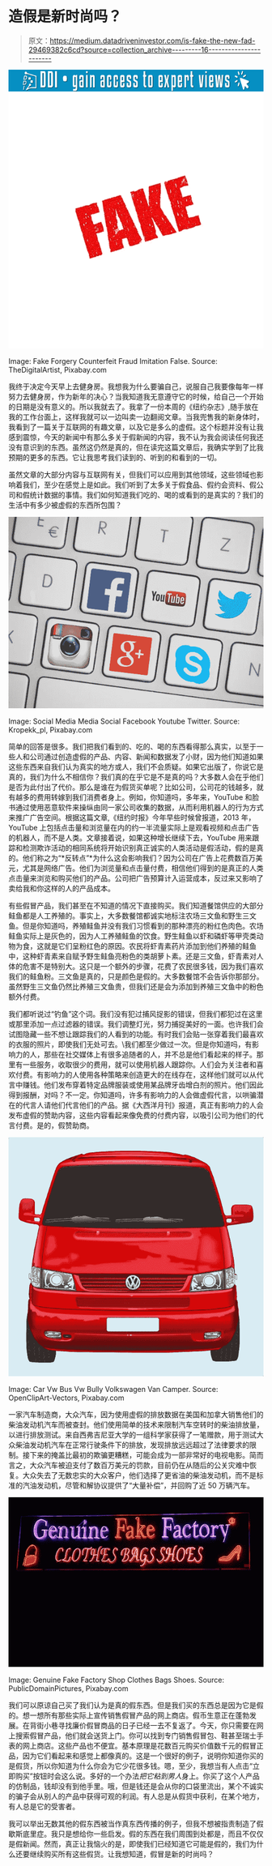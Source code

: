 # 造假是新时尚吗？

> 原文：<https://medium.datadriveninvestor.com/is-fake-the-new-fad-29469382c6cd?source=collection_archive---------16----------------------->

[![](img/82dceab46651db6093b0fc061e73567c.png)](http://www.track.datadriveninvestor.com/1B9E)![](img/b280a004914b89bd2cb65bc4974dc02c.png)

Image: Fake Forgery Counterfeit Fraud Imitation False. Source: TheDigitalArtist, Pixabay.com

我终于决定今天早上去健身房。我想我为什么要骗自己，说服自己我要像每年一样努力去健身房，作为新年的决心？当我知道我无意遵守它的时候，给自己一个开始的日期是没有意义的。所以我就去了。我拿了一份本周的《纽约杂志》,随手放在我的工作台面上，这样我就可以一边叫卖一边翻阅文章。当我兜售我的新身体时，我看到了一篇关于互联网的有趣文章，以及它是多么的虚假。这个标题并没有让我感到震惊，今天的新闻中有那么多关于假新闻的内容，我不认为我会阅读任何我还没有意识到的东西。虽然这仍然是真的，但在读完这篇文章后，我确实学到了比我预期的更多的东西。它让我思考我们读到的、听到的和看到的一切。

虽然文章的大部分内容与互联网有关，但我们可以应用到其他领域，这些领域也影响着我们，至少在感觉上是如此。我们听到了太多关于假食品、假约会资料、假公司和假统计数据的事情。我们如何知道我们吃的、喝的或看到的是真实的？我们的生活中有多少被虚假的东西所包围？

![](img/6a70d3489215146ff518fb61f83b7289.png)

Image: Social Media Media Social Facebook Youtube Twitter. Source: Kropekk_pl, Pixabay.com

简单的回答是很多。我们把我们看到的、吃的、喝的东西看得那么真实，以至于一些人和公司通过创造虚假的产品、内容、新闻和数据发了小财，因为他们知道如果这些东西来自我们认为真实的地方或人，我们不会质疑。如果它出版了，你说它是真的，我们为什么不相信你？我们真的在乎它是不是真的吗？大多数人会在乎他们是否为此付出了代价。那么是谁在为假货买单呢？比如公司，公司花的钱越多，就有越多的费用转嫁到我们消费者身上。例如，你知道吗，多年来，YouTube 和脸书通过使用恶意软件来操纵由同一家公司收集的数据，从而利用机器人的行为方式来推广广告空间。根据这篇文章,《纽约时报》今年早些时候曾报道，2013 年，YouTube 上包括点击量和浏览量在内的约一半流量实际上是观看视频和点击广告的机器人，而不是人类。文章接着说，如果这种增长继续下去，YouTube 用来跟踪和检测欺诈活动的相同系统将开始识别真正诚实的人类活动是假活动，假的是真的。他们称之为“*反转点”*为什么这会影响我们？因为公司在广告上花费数百万美元，尤其是网络广告。他们为浏览量和点击量付费，相信他们得到的是真正的人类点击量来浏览和购买他们的产品。公司把广告预算计入运营成本，反过来又影响了卖给我和你这样的人的产品成本。

有些假冒产品，我们甚至在不知道的情况下直接购买。我们知道餐馆供应的大部分鲑鱼都是人工养殖的。事实上，大多数餐馆都诚实地标注农场三文鱼和野生三文鱼。但是你知道吗，养殖鲑鱼并没有我们习惯看到的那种漂亮的粉红色肉色。农场鲑鱼实际上是灰色的，因为人工养殖鲑鱼的饮食。野生鲑鱼以虾和磷虾等甲壳类动物为食，这就是它们呈粉红色的原因。农民将虾青素药片添加到他们养殖的鲑鱼中，这种虾青素来自赋予野生鲑鱼亮粉色的类胡萝卜素。还是三文鱼，虾青素对人体的危害不是特别大。这只是一个额外的步骤，花费了农民很多钱，因为我们喜欢我们的鲑鱼粉。三文鱼是真的，只是颜色是假的。大多数餐馆不会告诉你那部分。虽然野生三文鱼仍然比养殖三文鱼贵，但我们还是会为添加到养殖三文鱼中的粉色额外付费。

我们都听说过“钓鱼”这个词。我们没有犯过捕风捉影的错误，但我们都犯过在这里或那里添加一点过滤器的错误。我们调整灯光，努力捕捉美好的一面。也许我们会试图隐藏一些不想让跟踪我们的人看到的功能。有时我们会贴一张穿着我们最喜欢的衣服的照片，即使我们无处可去。\我们都至少做过一次。但是你知道吗，有影响力的人，那些在社交媒体上有很多追随者的人，并不总是他们看起来的样子。那里有一些服务，收取很少的费用，就可以使用机器人跟踪你。人们会为关注者和喜欢付费。有影响力的人使用各种策略来创造更大的在线存在，这样他们就可以从代言中赚钱。他们发布穿着特定品牌服装或使用某品牌牙齿增白剂的照片。他们因此得到报酬，对吗？不一定。你知道吗，许多有影响力的人会做虚假代言，以哄骗潜在的代言人请他们代言他们的产品。据《大西洋月刊》报道，真正有影响力的人会发布虚假的赞助内容，这些内容看起来像免费的付费内容，以吸引公司为他们的代言付费。是的，假赞助商。

![](img/9b142cd2c82d8230a304d76936c5d65d.png)

Image: Car Vw Bus Vw Bully Volkswagen Van Camper. Source: OpenClipArt-Vectors, Pixabay.com

一家汽车制造商，大众汽车，因为使用虚假的排放数据在美国和加拿大销售他们的柴油发动机汽车而被查封。他们使用简单的技术来限制汽车空转时的柴油排放量，以进行排放测试。来自西弗吉尼亚大学的一组科学家获得了一笔赠款，用于测试大众柴油发动机汽车在正常行驶条件下的排放，发现排放远远超过了法律要求的限制。接下来的掩盖比最初的欺骗更糟糕，可能会成为一部非常好的电视电影。简而言之，大众汽车被迫支付了数百万美元的罚款，目前仍在从随后的公关灾难中恢复。大众失去了无数忠实的大众客户，他们选择了更省油的柴油发动机，而不是标准的汽油发动机，尽管和解协议提供了“大量补偿”，并回购了近 50 万辆汽车。

![](img/5320ba0f83267da1e8c67a417750c011.png)

Image: Genuine Fake Factory Shop Clothes Bags Shoes. Source: PublicDomainPictures, Pixabay.com

我们可以原谅自己买了我们认为是真的假东西。但是我们买的东西总是因为它是假的。想一想所有那些实际上宣传销售假冒产品的网上商店。假币生意正在蓬勃发展。在背街小巷寻找廉价假冒商品的日子已经一去不复返了。今天，你只需要在网上搜索假冒产品，他们就会送货上门。你可以找到专门销售假冒包、鞋甚至瑞士手表的网上商店。这些产品也不便宜。基本原理是花数百元购买价值数千元的假冒正品，因为它们看起来和感觉上都像真的。这是一个很好的例子，说明你知道你买的是假货，所以你知道为什么你会为它少花很多钱。嗯，至少，我想当有人点击“立即购买”按钮时会这么说。多好的一个办法*把它粘到男人*身上。你买了这个人产品的仿制品，钱却没有到他手里。哦，但是钱还是会从你的口袋里流出，某个不诚实的骗子会从别人的产品中获得可观的利润。有人总是从假货中获利，在某个地方，有人总是它的受害者。

我可以举出无数其他的假东西被当作真东西传播的例子，但我不想被指责制造了假歇斯底里症。我只是想给你一些启发。假的东西在我们周围到处都是，而且不仅仅是假新闻。然而，真正让我恼火的是，即使我们已经知道它可能是假的，我们为什么还要继续购买所有这些假货。让我想知道，假冒是新的时尚吗？